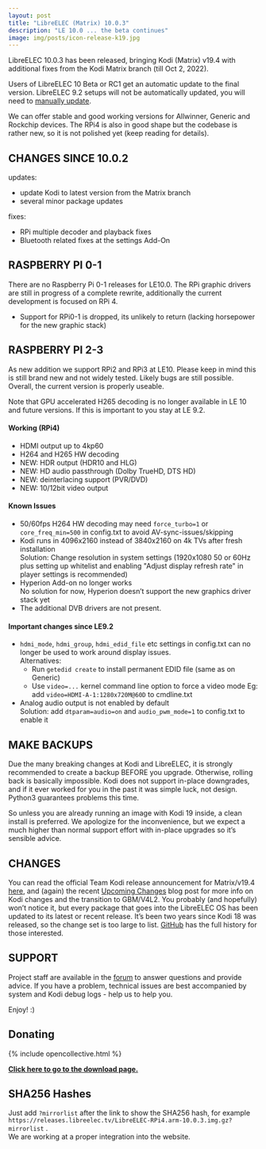 ```yaml
---
layout: post
title: "LibreELEC (Matrix) 10.0.3"
description: "LE 10.0 ... the beta continues"
image: img/posts/icon-release-k19.jpg
---
```


LibreELEC 10.0.3 has been released, bringing Kodi (Matrix) v19.4 with additional fixes from the Kodi Matrix branch (till Oct 2, 2022).
  
Users of LibreELEC 10 Beta or RC1 get an automatic update to the final version. LibreELEC 9.2 setups will not be automatically updated, you will need to [manually update](https://wiki.libreelec.tv/support/update).

We can offer stable and good working versions for Allwinner, Generic and Rockchip devices. The RPi4 is also in good shape but the codebase is rather new, so it is not polished yet (keep reading for details).  

## CHANGES SINCE 10.0.2

updates:

- update Kodi to latest version from the Matrix branch
- several minor package updates

fixes:

- RPi multiple decoder and playback fixes
- Bluetooth related fixes at the settings Add-On

## RASPBERRY PI 0-1

There are no Raspberry Pi 0-1 releases for LE10.0. The RPi graphic drivers are still in progress of a complete rewrite, additionally the current development is focused on RPi 4.

- Support for RPi0-1 is dropped, its unlikely to return (lacking horsepower for the new graphic stack)

## RASPBERRY PI 2-3

As new addition we support RPi2 and RPi3 at LE10. Please keep in mind this is still brand new and not widely tested. Likely bugs are still possible. Overall, the current version is properly useable.

Note that GPU accelerated H265 decoding is no longer available in LE 10 and future versions. If this is important to you stay at LE 9.2.

#### Working (RPi4)

- HDMI output up to 4kp60
- H264 and H265 HW decoding
- NEW: HDR output (HDR10 and HLG)
- NEW: HD audio passthrough (Dolby TrueHD, DTS HD)
- NEW: deinterlacing support (PVR/DVD)
- NEW: 10/12bit video output

#### Known Issues

- 50/60fps H264 HW decoding may need `force_turbo=1` or `core_freq_min=500` in config.txt to avoid AV-sync-issues/skipping
- Kodi runs in 4096x2160 instead of 3840x2160 on 4k TVs after fresh installation  
  Solution: Change resolution in system settings (1920x1080 50 or 60Hz plus setting up whitelist and enabling "Adjust display refresh rate" in player settings is recommended)
- Hyperion Add-on no longer works  
  No solution for now, Hyperion doesn’t support the new graphics driver stack yet
- The additional DVB drivers are not present.

#### Important changes since LE9.2

- `hdmi_mode`, `hdmi_group`, `hdmi_edid_file` etc settings in config.txt can no longer be used to work around display issues.  
  Alternatives:
  - Run `getedid create` to install permanent EDID file (same as on Generic)
  - Use `video=...` kernel command line option to force a video mode
    Eg: add `video=HDMI-A-1:1280x720M@60D` to cmdline.txt
- Analog audio output is not enabled by default  
  Solution: add `dtparam=audio=on` and `audio_pwm_mode=1` to config.txt to enable it

## MAKE BACKUPS

Due the many breaking changes at Kodi and LibreELEC, it is strongly recommended to create a backup BEFORE you upgrade. Otherwise, rolling back is basically impossible. Kodi does not support in-place downgrades, and if it ever worked for you in the past it was simple luck, not design. Python3 guarantees problems this time.

So unless you are already running an image with Kodi 19 inside, a clean install is preferred. We apologize for the inconvenience, but we expect a much higher than normal support effort with in-place upgrades so it’s sensible advice.

## CHANGES

You can read the official Team Kodi release announcement for Matrix/v19.4 [here](https://kodi.tv/article/kodi-matrix-19-4-release/), and (again) the recent [Upcoming Changes](https://libreelec.tv/2021/02/14/upcoming-changes/) blog post for more info on Kodi changes and the transition to GBM/V4L2. You probably (and hopefully) won’t notice it, but every package that goes into the LibreELEC OS has been updated to its latest or recent release. It’s been two years since Kodi 18 was released, so the change set is too large to list. [GitHub](https://github.com/LibreELEC/LibreELEC.tv/releases/tag/10.0.3) has the full history for those interested.

## SUPPORT

Project staff are available in the [forum](https://forum.libreelec.tv) to answer questions and provide advice. If you have a problem, technical issues are best accompanied by system and Kodi debug logs - help us to help you.

Enjoy! :)

## Donating

{% include opencollective.html %}

[**Click here to go to the download page.**](https://libreelec.tv/downloads/)

## SHA256 Hashes

Just add `?mirrorlist` after the link to show the SHA256 hash, for example `https://releases.libreelec.tv/LibreELEC-RPi4.arm-10.0.3.img.gz?mirrorlist` .  
We are working at a proper integration into the website.
